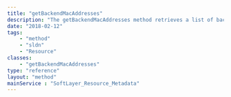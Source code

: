 ```yaml
---
title: "getBackendMacAddresses"
description: "The getBackendMacAddresses method retrieves a list of backend MAC addresses for the resource"
date: "2018-02-12"
tags:
    - "method"
    - "sldn"
    - "Resource"
classes:
    - "getBackendMacAddresses"
type: "reference"
layout: "method"
mainService : "SoftLayer_Resource_Metadata"
---
```

